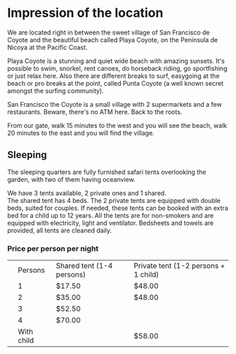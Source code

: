 # Impression of the location

We are located right in between the sweet village of San Francisco de Coyote and the beautiful beach called Playa Coyote, on the Peninsula de Nicoya at the Pacific Coast. 

Playa Coyote is a stunning and quiet wide beach with amazing sunsets. It's possible to swim, snorkel, rent canoes, do horseback riding, go sportfishing or just relax here. Also there are different breaks to surf, easygoing at the beach or pro breaks at the point, called Punta Coyote (a well known secret amongst the surfing community).

San Francisco the Coyote is a small village with 2 supermarkets and a few restaurants. Beware, there's no ATM here. Back to the roots.

From our gate, walk 15 minutes to the west and you will see the beach, walk 20 minutes to the east and you will find the village.

## Sleeping

The sleeping quarters are fully furnished safari tents overlooking the garden, with two of them having oceanview.

We have 3 tents available, 2 private ones and 1 shared.  
The shared tent has 4 beds. The 2 private tents are equipped with double beds, suited for couples. If needed, these tents can be booked with an extra bed for a child up to 12 years. All the tents are for non-smokers and are equipped with electricity, light and ventilator. Bedsheets and towels are provided, all tents are cleaned daily. 

### Price per person per night  

|||||
|---|---|---|---|
||Persons              |Shared tent (1-4 persons)|Private tent (1-2 persons + 1 child)|
|| 1  |$17.50|$48.00|
|| 2  |$35.00|$48.00|
|| 3  |$52.50|   |
|| 4  |$70.00|   |
||With child   |   |$58.00|
